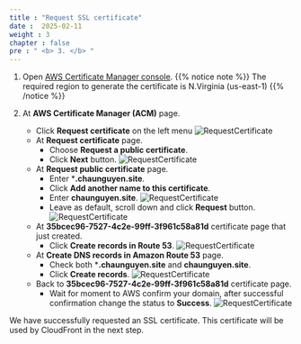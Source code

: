 ```yaml
---
title : "Request SSL certificate"
date :  2025-02-11 
weight : 3
chapter : false
pre : " <b> 3. </b> "
---
```

1. Open [AWS Certificate Manager console](https://us-east-1.console.aws.amazon.com/acm/home?region=us-east-1#/welcome).
{{% notice note %}}
The required region to generate the certificate is N.Virginia (us-east-1)
{{% /notice %}}

2. At **AWS Certificate Manager (ACM)** page.
    - Click **Request certificate** on the left menu
      ![RequestCertificate](/images/temp/1/14.png?width=90pc)
    - At **Request certificate** page.
      - Choose **Request a public certificate**.
      - Click **Next** button.
        ![RequestCertificate](/images/temp/1/15.png?width=90pc)
    - At **Request public certificate** page.
      - Enter ***.chaunguyen.site**.
      - Click **Add another name to this certificate**.
      - Enter **chaunguyen.site**.
        ![RequestCertificate](/images/temp/1/16.png?width=90pc)
      - Leave as default, scroll down and click **Request** button.
        ![RequestCertificate](/images/temp/1/17.png?width=90pc)
    - At **35bcec96-7527-4c2e-99ff-3f961c58a81d** certificate page that just created.
      - Click **Create records in Route 53**.
        ![RequestCertificate](/images/temp/1/18.png?width=90pc)
    - At **Create DNS records in Amazon Route 53** page.
      - Check both ***.chaunguyen.site** and **chaunguyen.site**.
      - Click **Create records**.
        ![RequestCertificate](/images/temp/1/19.png?width=90pc)
    - Back to **35bcec96-7527-4c2e-99ff-3f961c58a81d** certificate page.
      - Wait for moment to AWS confirm your domain, after successful confirmation change the status to **Success**.
        ![RequestCertificate](/images/temp/1/20.png?width=90pc)

We have successfully requested an SSL certificate. This certificate will be used by CloudFront in the next step.
